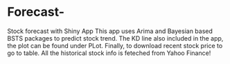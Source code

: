 # Forecast-
Stock forecast with Shiny App
This app uses Arima and Bayesian based BSTS packages to predict stock trend.
The KD line also included in the app, the plot can be found under PLot. 
Finally, to download recent stock price to go to table.
All the historical stock info is feteched from Yahoo Finance!
